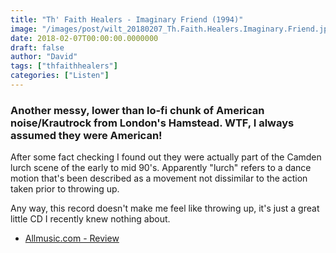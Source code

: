 ```yaml
---
title: "Th' Faith Healers - Imaginary Friend (1994)"
image: "/images/post/wilt_20180207_Th.Faith.Healers.Imaginary.Friend.jpg"
date: 2018-02-07T00:00:00.0000000
draft: false
author: "David"
tags: ["thfaithhealers"]
categories: ["Listen"]
---
```

### Another messy, lower than lo-fi chunk of American noise/Krautrock from London's Hamstead. WTF, I always assumed they were American!

 After some fact checking I found out they were actually part of the Camden lurch scene of the early to mid 90's. Apparently "lurch" refers to a dance motion that's been described as a movement not dissimilar to the action taken prior to throwing up. 

 Any way, this record doesn't make me feel like throwing up, it's just a great little CD I recently knew nothing about. 

-  [Allmusic.com - Review](https://www.allmusic.com/album/imaginary-friend-mw0000108245)
